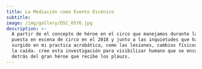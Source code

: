 ```yaml
---
title: La Mediación como Evento Escénico
subtitle:
image: /img/gallery/DSC_0576.jpg
description: >-
  A partir de el concepto de héroe en el circo que manejamos durante la case de
  puesta en escena de circo en el 2018 y junto a las inquietudes que habían
  surgido en mi practica acrobática, como las lesiones, cambios físicos, miedo a
  la caída. cree esta investigación para visibilizar humano que se encuentra
  detrás del gran héroe que recibe los plauzs.
---
```


